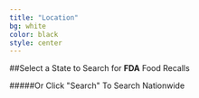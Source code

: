 ```yaml
---
title: "Location"
bg: white
color: black
style: center
---
```


##Select a State to Search for **FDA** Food Recalls

#####Or Click "Search" To Search Nationwide

<div style="text-align: center;">
	<div id="usmap">
	</div>
</div>

